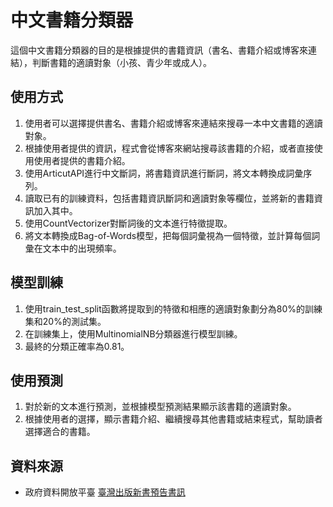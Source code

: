 # 中文書籍分類器

這個中文書籍分類器的目的是根據提供的書籍資訊（書名、書籍介紹或博客來連結），判斷書籍的適讀對象（小孩、青少年或成人）。

## 使用方式

1. 使用者可以選擇提供書名、書籍介紹或博客來連結來搜尋一本中文書籍的適讀對象。
2. 根據使用者提供的資訊，程式會從博客來網站搜尋該書籍的介紹，或者直接使用使用者提供的書籍介紹。
3. 使用ArticutAPI進行中文斷詞，將書籍資訊進行斷詞，將文本轉換成詞彙序列。
4. 讀取已有的訓練資料，包括書籍資訊斷詞和適讀對象等欄位，並將新的書籍資訊加入其中。
5. 使用CountVectorizer對斷詞後的文本進行特徵提取。
6. 將文本轉換成Bag-of-Words模型，把每個詞彙視為一個特徵，並計算每個詞彙在文本中的出現頻率。

## 模型訓練

1. 使用train_test_split函數將提取到的特徵和相應的適讀對象劃分為80%的訓練集和20%的測試集。
2. 在訓練集上，使用MultinomialNB分類器進行模型訓練。
3. 最終的分類正確率為0.81。

## 使用預測

1. 對於新的文本進行預測，並根據模型預測結果顯示該書籍的適讀對象。
2. 根據使用者的選擇，顯示書籍介紹、繼續搜尋其他書籍或結束程式，幫助讀者選擇適合的書籍。

## 資料來源

- 政府資料開放平臺 [臺灣出版新書預告書訊](https://data.gov.tw/dataset/6730)
